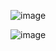 ![image](https://user-images.githubusercontent.com/110407548/185381589-deddf1d2-773d-49d0-90dd-5a6f6ae46ff1.png)

![image](https://user-images.githubusercontent.com/110407548/185383361-f6f4b013-243e-4bd8-8ece-9fab0132df21.png)
